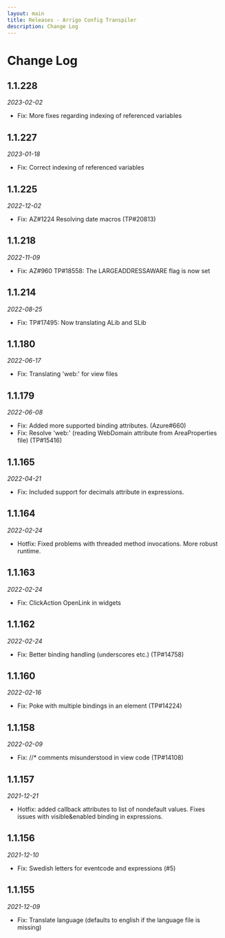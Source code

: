 ```yaml
---
layout: main
title: Releases - Arrigo Config Transpiler
description: Change Log
---
```


# Change Log

## 1.1.228
*2023-02-02*
- Fix: More fixes regarding indexing of referenced variables

## 1.1.227
*2023-01-18*
- Fix: Correct indexing of referenced variables

## 1.1.225
*2022-12-02*
- Fix: AZ#1224 Resolving date macros (TP#20813)

## 1.1.218
*2022-11-09*
- Fix: AZ#960 TP#18558: The LARGEADDRESSAWARE flag is now set

## 1.1.214
*2022-08-25*
- Fix: TP#17495: Now translating ALib and SLib

## 1.1.180
*2022-06-17*
- Fix: Translating 'web:' for view files

## 1.1.179
*2022-06-08*
- Fix: Added more supported binding attributes. (Azure#660)
- Fix: Resolve 'web:' (reading WebDomain attribute from AreaProperties file) (TP#15416)

## 1.1.165
*2022-04-21*
- Fix: Included support for decimals attribute in expressions.

## 1.1.164
*2022-02-24*
- Hotfix: Fixed problems with threaded method invocations. More robust runtime. 

## 1.1.163
*2022-02-24*
- Fix: ClickAction OpenLink in widgets
## 1.1.162
*2022-02-24*
- Fix: Better binding handling (underscores etc.) (TP#14758)

## 1.1.160
*2022-02-16*
- Fix: Poke with multiple bindings in an element (TP#14224)

## 1.1.158
*2022-02-09*
- Fix: //* comments misunderstood in view code (TP#14108)

## 1.1.157
*2021-12-21*
- Hotfix: added callback attributes to list of nondefault values. Fixes issues with visible&enabled binding in expressions.

## 1.1.156
*2021-12-10*

* Fix: Swedish letters for eventcode and expressions (#5)

## 1.1.155
*2021-12-09*

* Fix: Translate language (defaults to english if the language file is missing)

